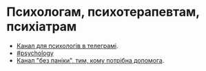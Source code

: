 # Психологам, психотерапевтам, психіатрам

* [Канал для психологів в телеграмі](https://t.me/keepcalmanddontpanic).
* [\#psychology](https://discord.gg/HqSr3w)
* [Канал "без паніки", тим, кому потрібна допомога](https://t.me/bezpaniky).

